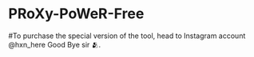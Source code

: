 # PRoXy-PoWeR-Free
#To purchase the special version of the tool, head to Instagram account @hxn_here Good Bye sir 🫂.
